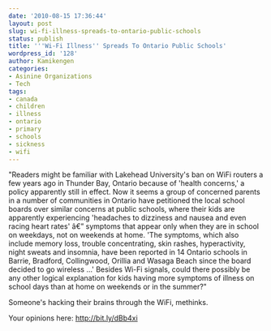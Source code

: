 ```yaml
---
date: '2010-08-15 17:36:44'
layout: post
slug: wi-fi-illness-spreads-to-ontario-public-schools
status: publish
title: '''Wi-Fi Illness'' Spreads To Ontario Public Schools'
wordpress_id: '128'
author: Kamikengen
categories:
- Asinine Organizations
- Tech
tags:
- canada
- children
- illness
- ontario
- primary
- schools
- sickness
- wifi
---
```


"Readers might be familiar with Lakehead University's ban on WiFi routers a few years ago in Thunder Bay, Ontario because of 'health concerns,' a policy apparently still in effect. Now it seems a group of concerned parents in a number of communities in Ontario have petitioned the local school boards over similar concerns at public schools, where their kids are apparently experiencing 'headaches to dizziness and nausea and even racing heart rates' â€” symptoms that appear only when they are in school on weekdays, not on weekends at home. 'The symptoms, which also include memory loss, trouble concentrating, skin rashes, hyperactivity, night sweats and insomnia, have been reported in 14 Ontario schools in Barrie, Bradford, Collingwood, Orillia and Wasaga Beach since the board decided to go wireless ...' Besides Wi-Fi signals, could there possibly be any other logical explanation for kids having more symptoms of illness on school days than at home on weekends or in the summer?"

Someone's hacking their brains through the WiFi, methinks.

Your opinions here: http://bit.ly/dBb4xi
